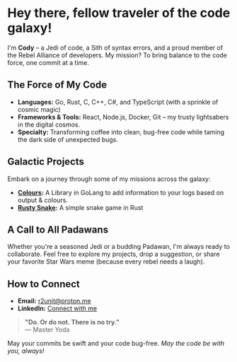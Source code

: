 # Hey there, fellow traveler of the code galaxy!

I'm **Cody** – a Jedi of code, a Sith of syntax errors, and a proud member of the Rebel Alliance of developers. My mission? To bring balance to the code force, one commit at a time.

## The Force of My Code

- **Languages:** Go, Rust, C, C++, C#, and TypeScript (with a sprinkle of cosmic magic)
- **Frameworks & Tools:** React, Node.js, Docker, Git – my trusty lightsabers in the digital cosmos.
- **Specialty:** Transforming coffee into clean, bug-free code while taming the dark side of unexpected bugs.

## Galactic Projects

Embark on a journey through some of my missions across the galaxy:

- **[Colours](https://github.com/r2unit/colours):** A Library in GoLang to add information to your logs based on output & colours. 
- **[Rusty Snake](https://github.com/r2unit-rusty-snake):** A simple snake game in Rust 

## A Call to All Padawans

Whether you're a seasoned Jedi or a budding Padawan, I'm always ready to collaborate. Feel free to explore my projects, drop a suggestion, or share your favorite Star Wars meme (because every rebel needs a laugh).

## How to Connect

- **Email:** [r2unit@proton.me](mailto:r2unit@proton.me)
- **LinkedIn:** [Connect with me](https://www.linkedin.com/in/lorenzo-karel/)

> **"Do. Or do not. There is no try."**  
> — Master Yoda

May your commits be swift and your code bug-free. *May the code be with you, always!*
